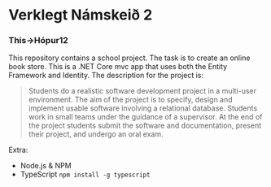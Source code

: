 # Verklegt Námskeið 2
### This->Hópur12

This repository contains a school project. The task is to create an online book store. This is a .NET Core mvc app that uses both the Entity Framework and Identity. The description for the project is:

> Students do a realistic software development project in a multi-user environment. The aim of the project is to specify, design and implement usable software involving a relational database. Students work in small teams under the guidance of a supervisor. At the end of the project students submit the software and documentation, present their project, and undergo an oral exam.

Extra:
* Node.js & NPM
* TypeScript ` npm install -g typescript `
